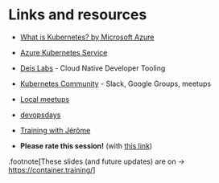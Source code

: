 # Links and resources

- [What is Kubernetes? by Microsoft Azure](https://aka.ms/k8slearning)

- [Azure Kubernetes Service](https://docs.microsoft.com/azure/aks/)

- [Deis Labs](https://deislabs.io) - Cloud Native Developer Tooling

- [Kubernetes Community](https://kubernetes.io/community/) - Slack, Google Groups, meetups

- [Local meetups](https://www.meetup.com/)

- [devopsdays](https://www.devopsdays.org/)

- [Training with Jérôme](https://tinyshellscript.com/)

- **Please rate this session!** (with [this link](https://conferences.oreilly.com/oscon/oscon-or/public/schedule/detail/76390))

.footnote[These slides (and future updates) are on → https://container.training/]
